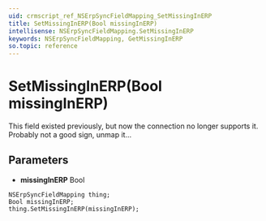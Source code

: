 ```yaml
---
uid: crmscript_ref_NSErpSyncFieldMapping_SetMissingInERP
title: SetMissingInERP(Bool missingInERP)
intellisense: NSErpSyncFieldMapping.SetMissingInERP
keywords: NSErpSyncFieldMapping, GetMissingInERP
so.topic: reference
---
```


# SetMissingInERP(Bool missingInERP)

This field existed previously, but now the connection no longer supports it. Probably not a good sign, unmap it...

## Parameters

* **missingInERP** Bool

```crmscript
NSErpSyncFieldMapping thing;
Bool missingInERP;
thing.SetMissingInERP(missingInERP);
```

